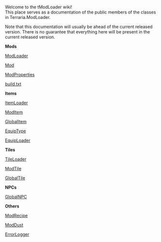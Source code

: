 Welcome to the tModLoader wiki!  
This place serves as a documentation of the public members of the classes in Terraria.ModLoader.

Note that this documentation will usually be ahead of the current released version. There is no guarantee that everything here will be present in the current released version.

**Mods**

[ModLoader](https://github.com/bluemagic123/tModLoader/wiki/ModLoader)

[Mod](https://github.com/bluemagic123/tModLoader/wiki/Mod)

[ModProperties](https://github.com/bluemagic123/tModLoader/wiki/ModProperties)

[build.txt](https://github.com/bluemagic123/tModLoader/wiki/build.txt)

**Items**

[ItemLoader](https://github.com/bluemagic123/tModLoader/wiki/ItemLoader)

[ModItem](https://github.com/bluemagic123/tModLoader/wiki/ModItem)

[GlobalItem](https://github.com/bluemagic123/tModLoader/wiki/GlobalItem)

[EquipType](https://github.com/bluemagic123/tModLoader/wiki/EquipType)

[EquipLoader](https://github.com/bluemagic123/tModLoader/wiki/EquipLoader)

**Tiles**

[TileLoader](https://github.com/bluemagic123/tModLoader/wiki/TileLoader)

[ModTile](https://github.com/bluemagic123/tModLoader/wiki/ModTile)

[GlobalTile](https://github.com/bluemagic123/tModLoader/wiki/GlobalTile)

**NPCs**

[GlobalNPC](https://github.com/bluemagic123/tModLoader/wiki/GlobalNPC)

**Others**

[ModRecipe](https://github.com/bluemagic123/tModLoader/wiki/ModRecipe)

[ModDust](https://github.com/bluemagic123/tModLoader/wiki/ModDust)

[ErrorLogger](https://github.com/bluemagic123/tModLoader/wiki/ErrorLogger)